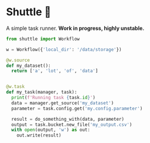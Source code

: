 # Shuttle 🚀

A simple task runner. **Work in progress, highly unstable.**

```python
from shuttle import Workflow

w = Workflow({'local_dir': '/data/storage'})

@w.source
def my_dataset():
  return ['a', 'lot', 'of', 'data']


@w.task
def my_task(manager, task):
  print(f'Running task {task.id}')
  data = manager.get_source('my_dataset')
  parameter = task.config.get('my.config.parameter')

  result = do_something_with(data, parameter)
  output = task.bucket.new_file('my_output.csv')
  with open(output, 'w') as out:
    out.write(result)

```
